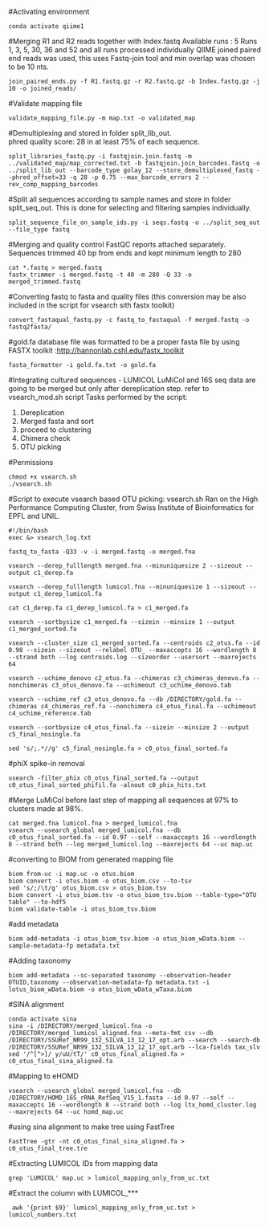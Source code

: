 
#Activating environment
```
conda activate qiime1
```
#Merging R1 and R2 reads together with Index.fastq
Available runs : 5 
Runs 1, 3, 5, 30, 36 and 52 and all runs processed individually
QIIME joined paired end reads was used, this uses Fastq-join tool and min overlap was chosen to be 10 nts. 

```
join_paired_ends.py -f R1.fastq.gz -r R2.fastq.gz -b Index.fastq.gz -j 10 -o joined_reads/
```

#Validate mapping file
```
validate_mapping_file.py -m map.txt -o validated_map
```
#Demultiplexing and stored in folder split_lib_out.\
 phred quality score: 28 in at least 75% of each sequence.
```
split_libraries_fastq.py -i fastqjoin.join.fastq -m ../validated_map/map_corrected.txt -b fastqjoin.join_barcodes.fastq -o ../split_lib_out --barcode_type golay_12 --store_demultiplexed_fastq --phred_offset=33 -q 28 -p 0.75 --max_barcode_errors 2 --rev_comp_mapping_barcodes
```
#Split all sequences according to sample names and store in folder split_seq_out. This is done for selecting and filtering samples individually.

```
split_sequence_file_on_sample_ids.py -i seqs.fastq -o ../split_seq_out  --file_type fastq
```

#Merging and quality control
FastQC reports attached separately. Sequences trimmed 40 bp from ends and kept minimum length to 280
```
cat *.fastq > merged.fastq
fastx_trimmer -i merged.fastq -t 40 -m 280 -Q 33 -o merged_trimmed.fastq
```
#Converting fastq to fasta and quality files (this conversion may be also included in the script for vsearch sith fastx toolkit) 
```
convert_fastaqual_fastq.py -c fastq_to_fastaqual -f merged.fastq -o fastq2fasta/ 
```
#gold.fa database file was formatted to be a proper fasta file by using FASTX toolkit :http://hannonlab.cshl.edu/fastx_toolkit
```
fasta_formatter -i gold.fa.txt -o gold.fa
```

#Integrating cultured sequences - LUMICOL
LuMiCol and 16S seq data are going to be merged but only after dereplication step. refer to vsearch_mod.sh script
Tasks performed by the script:
1. Dereplication
2. Merged fasta and sort
3. proceed to clustering
4. Chimera check
5. OTU picking

#Permissions
```
chmod +x vsearch.sh 
./vsearch.sh 
```
#Script to execute vsearch based OTU picking: vsearch.sh 
Ran on the High Performance Computing Cluster, from Swiss Institute of Bioinformatics for EPFL and UNIL.
```
#!/bin/bash
exec &> vsearch_log.txt

fastq_to_fasta -Q33 -v -i merged.fastq -o merged.fna 

vsearch --derep_fulllength merged.fna --minuniquesize 2 --sizeout --output c1_derep.fa 

vsearch --derep_fulllength lumicol.fna --minuniquesize 1 --sizeout --output c1_derep_lumicol.fa

cat c1_derep.fa c1_derep_lumicol.fa > c1_merged.fa

vsearch --sortbysize c1_merged.fa --sizein --minsize 1 --output c1_merged_sorted.fa

vsearch --cluster_size c1_merged_sorted.fa --centroids c2_otus.fa --id 0.98 --sizein --sizeout --relabel OTU_ --maxaccepts 16 --wordlength 8 --strand both --log centroids.log --sizeorder --usersort --maxrejects 64

vsearch --uchime_denovo c2_otus.fa --chimeras c3_chimeras_denovo.fa --nonchimeras c3_otus_denovo.fa --uchimeout c3_uchime_denovo.tab

vsearch --uchime_ref c3_otus_denovo.fa --db /DIRECTORY/gold.fa --chimeras c4_chimeras_ref.fa --nonchimera c4_otus_final.fa --uchimeout c4_uchime_reference.tab

vsearch --sortbysize c4_otus_final.fa --sizein --minsize 2 --output c5_final_nosingle.fa

sed 's/;.*//g' c5_final_nosingle.fa > c0_otus_final_sorted.fa
```
#phiX spike-in removal
```
usearch -filter_phix c0_otus_final_sorted.fa --output c0_otus_final_sorted_phifil.fa -alnout c0_phix_hits.txt
```
#Merge LuMiCol before last step of mapping all sequences at 97% to clusters made at 98%.
```
cat merged.fna lumicol.fna > merged_lumicol.fna
vsearch --usearch_global merged_lumicol.fna --db c0_otus_final_sorted.fa --id 0.97 --self --maxaccepts 16 --wordlength 8 --strand both --log merged_lumicol.log --maxrejects 64 --uc map.uc
```

#converting to BIOM from generated mapping file 
```
biom from-uc -i map.uc -o otus.biom
biom convert -i otus.biom -o otus_biom.csv --to-tsv
sed 's/;/\t/g' otus_biom.csv > otus_biom.tsv
biom convert -i otus_biom.tsv -o otus_biom_tsv.biom --table-type="OTU table" --to-hdf5
biom validate-table -i otus_biom_tsv.biom 
```
#add metadata
```
biom add-metadata -i otus_biom_tsv.biom -o otus_biom_wData.biom --sample-metadata-fp metadata.txt 
```
#Adding taxonomy
```
biom add-metadata --sc-separated taxonomy --observation-header OTUID,taxonomy --observation-metadata-fp metadata.txt -i lotus_biom_wData.biom -o otus_biom_wData_wTaxa.biom
```

#SINA alignment
```
conda activate sina
sina -i /DIRECTORY/merged_lumicol.fna -o /DIRECTORY/merged_lumicol_aligned.fna --meta-fmt csv --db /DIRECTORY/SSURef_NR99_132_SILVA_13_12_17_opt.arb --search --search-db /DIRECTORY/SSURef_NR99_132_SILVA_13_12_17_opt.arb --lca-fields tax_slv
sed '/^[^>]/ y/uU/tT/' c0_otus_final_aligned.fa > c0_otus_final_sina_aligned.fa

```
#Mapping to eHOMD 
```
vsearch --usearch_global merged_lumicol.fna --db /DIRECTORY/HOMD_16S_rRNA_RefSeq_V15_1.fasta --id 0.97 --self --maxaccepts 16 --wordlength 8 --strand both --log ltx_homd_cluster.log --maxrejects 64 --uc homd_map.uc
```

#using sina alignment to make tree using FastTree
```
FastTree -gtr -nt c0_otus_final_sina_aligned.fa > c0_otus_final_tree.tre
```

#Extracting LUMICOL IDs from mapping data
```
grep 'LUMICOL' map.uc > lumicol_mapping_only_from_uc.txt 
```
#Extract the column with LUMICOL_*** 
```
 awk '{print $9}' lumicol_mapping_only_from_uc.txt > lumicol_numbers.txt
```



